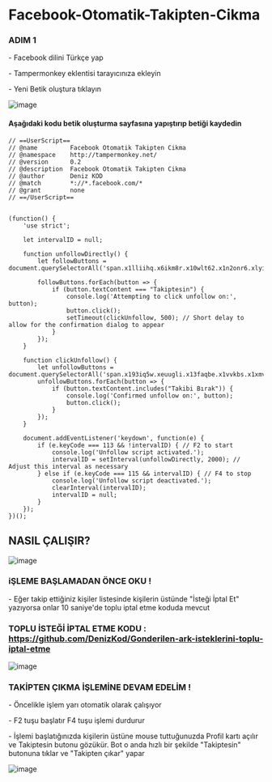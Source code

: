# Facebook-Otomatik-Takipten-Cikma

### ADIM 1

<p>- Facebook dilini Türkçe yap</p>
<p>- Tampermonkey eklentisi tarayıcınıza ekleyin</p>
<p>- Yeni Betik oluştura tıklayın</p>

![image](https://github.com/DenizKod/ARK-ISTEGI-IPTAL-ETME/assets/168285638/7e1b2696-803e-447a-ae3f-f7844a44d28f)

#### Aşağıdaki kodu betik oluşturma sayfasına yapıştırıp betiği kaydedin

```
// ==UserScript==
// @name         Facebook Otomatik Takipten Cikma
// @namespace    http://tampermonkey.net/
// @version      0.2
// @description  Facebook Otomatik Takipten Cikma
// @author       Deniz KOD
// @match        *://*.facebook.com/*
// @grant        none
// ==/UserScript==


(function() {
    'use strict';

    let intervalID = null;

    function unfollowDirectly() {
        let followButtons = document.querySelectorAll('span.x1lliihq.x6ikm8r.x10wlt62.x1n2onr6.xlyipyv.xuxw1ft');

        followButtons.forEach(button => {
            if (button.textContent === "Takiptesin") {
                console.log('Attempting to click unfollow on:', button);
                button.click();
                setTimeout(clickUnfollow, 500); // Short delay to allow for the confirmation dialog to appear
            }
        });
    }

    function clickUnfollow() {
        let unfollowButtons = document.querySelectorAll('span.x193iq5w.xeuugli.x13faqbe.x1vvkbs.x1xmvt09.x1lliihq.x1s928wv.xhkezso.x1gmr53x.x1cpjm7i.x1fgarty.x1943h6x.xudqn12.x3x7a5m.x6prxxf.xvq8zen.xk50ysn.xzsf02u.x1yc453h');
        unfollowButtons.forEach(button => {
            if (button.textContent.includes("Takibi Bırak")) {
                console.log('Confirmed unfollow on:', button);
                button.click();
            }
        });
    }

    document.addEventListener('keydown', function(e) {
        if (e.keyCode === 113 && !intervalID) { // F2 to start
            console.log('Unfollow script activated.');
            intervalID = setInterval(unfollowDirectly, 2000); // Adjust this interval as necessary
        } else if (e.keyCode === 115 && intervalID) { // F4 to stop
            console.log('Unfollow script deactivated.');
            clearInterval(intervalID);
            intervalID = null;
        }
    });
})();
```

## NASIL ÇALIŞIR?

![image](https://github.com/DenizKod/Facebook-Otomatik-Takipten-Cikma/assets/168285638/e73c82ce-c667-4d02-9cf8-bc4c96f841e6)

### iŞLEME BAŞLAMADAN ÖNCE OKU !

<p>- Eğer takip ettiğiniz kişiler listesinde kişilerin üstünde "İsteği İptal Et" yazıyorsa onlar 10 saniye'de toplu iptal etme koduda mevcut</p>

### TOPLU İSTEĞİ İPTAL ETME KODU : https://github.com/DenizKod/Gonderilen-ark-isteklerini-toplu-iptal-etme

![image](https://github.com/DenizKod/Facebook-Otomatik-Takipten-Cikma/assets/168285638/37b29ae5-e6cd-4513-b6d8-ab3491f45b25)

### TAKİPTEN ÇIKMA İŞLEMİNE DEVAM EDELİM !

<p>- Öncelikle işlem yarı otomatik olarak çalışıyor</p>
<p>- F2 tuşu başlatır F4 tuşu işlemi durdurur</p>
<p>- İşlemi başlatığınızda kişilerin üstüne mouse tuttuğunuzda Profil kartı açılır ve Takiptesin butonu gözükür. Bot o anda hızlı bir şekilde "Takiptesin" butonuna tıklar ve "Takipten çıkar" yapar</p>

![image](https://github.com/DenizKod/Facebook-Otomatik-Takipten-Cikma/assets/168285638/0204aa15-4a02-4b63-a81f-e8e128b7f6d5)
